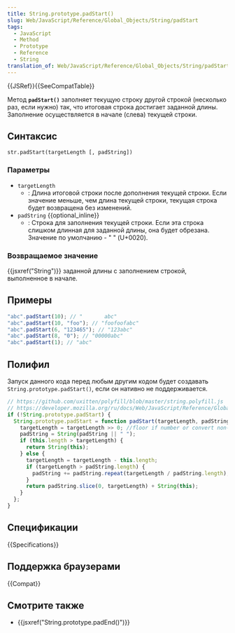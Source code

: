 ```yaml
---
title: String.prototype.padStart()
slug: Web/JavaScript/Reference/Global_Objects/String/padStart
tags:
  - JavaScript
  - Method
  - Prototype
  - Reference
  - String
translation_of: Web/JavaScript/Reference/Global_Objects/String/padStart
---
```


{{JSRef}}{{SeeCompatTable}}

Метод **`padStart()`** заполняет текущую строку другой строкой (несколько раз, если нужно) так, что итоговая строка достигает заданной длины. Заполнение осуществляется в начале (слева) текущей строки.

## Синтаксис

```
str.padStart(targetLength [, padString])
```

### Параметры

- `targetLength`
  - : Длина итоговой строки после дополнения текущей строки. Если значение меньше, чем длина текущей строки, текущая строка будет возвращена без изменений.
- `padString` {{optional_inline}}
  - : Строка для заполнения текущей строки. Если эта строка слишком длинная для заданной длины, она будет обрезана. Значение по умолчанию - " " (U+0020).

### Возвращаемое значение

{{jsxref("String")}} заданной длины с заполнением строкой, выполненное в начале.

## Примеры

```js
"abc".padStart(10); // "       abc"
"abc".padStart(10, "foo"); // "foofoofabc"
"abc".padStart(6, "123465"); // "123abc"
"abc".padStart(8, "0"); // "00000abc"
"abc".padStart(1); // "abc"
```

## Полифил

Запуск данного кода перед любым другим кодом будет создавать `String.prototype.padStart()`, если он нативно не поддерживается.

```js
// https://github.com/uxitten/polyfill/blob/master/string.polyfill.js
// https://developer.mozilla.org/ru/docs/Web/JavaScript/Reference/Global_Objects/String/padStart
if (!String.prototype.padStart) {
  String.prototype.padStart = function padStart(targetLength, padString) {
    targetLength = targetLength >> 0; //floor if number or convert non-number to 0;
    padString = String(padString || " ");
    if (this.length > targetLength) {
      return String(this);
    } else {
      targetLength = targetLength - this.length;
      if (targetLength > padString.length) {
        padString += padString.repeat(targetLength / padString.length); //append to original to ensure we are longer than needed
      }
      return padString.slice(0, targetLength) + String(this);
    }
  };
}
```

## Спецификации

{{Specifications}}

## Поддержка браузерами

{{Compat}}

## Смотрите также

- {{jsxref("String.prototype.padEnd()")}}
